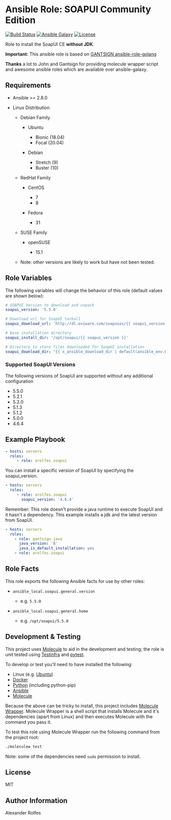 Ansible Role: SOAPUI Community Edition
======================================

[![Build Status](https://travis-ci.org/arolfes/ansible-role-soapui.svg?branch=master)](https://travis-ci.org/arolfes/ansible-role-soapui)
[![Ansible Galaxy](https://img.shields.io/badge/ansible--galaxy-arolfes.soapui-blue.svg)](https://galaxy.ansible.com/arolfes/soapui)
[![License](https://img.shields.io/badge/license-MIT-blue.svg)](https://raw.githubusercontent.com/arolfes/ansible-role-soapui/master/LICENSE)

Role to install the SoapUI CE **without JDK**.

**Important:** This ansible role is based on [GANTSIGN ansible-role-golang](https://github.com/gantsign/ansible-role-golang) 

**Thanks** a lot to John and Gantsign for providing molecule wrapper script and awesome ansible roles which are available over ansible-galaxy.

Requirements
------------

* Ansible >= 2.8.0

* Linux Distribution

    * Debian Family

        * Ubuntu

            * Bionic (18.04)
            * Focal (20.04)

        * Debian

            * Stretch (9)
            * Buster (10)

    * RedHat Family

        * CentOS

            * 7
            * 8

        * Fedora

            * 31

    * SUSE Family

        * openSUSE

            * 15.1

    * Note: other versions are likely to work but have not been tested.

Role Variables
--------------

The following variables will change the behavior of this role (default values
are shown below):

```yaml
# SOAPUI Version to download and unpack
soapui_version: '5.5.0'

# Download url for SoapUI tarball
soapui_download_url: 'http://dl.eviware.com/soapuios/{{ soapui_version }}'

# Base installation directory
soapui_install_dir: '/opt/soapui/{{ soapui_version }}'

# Directory to store files downloaded for SoapUI installation
soapui_download_dir: "{{ x_ansible_download_dir | default(ansible_env.HOME + '/.ansible/tmp/downloads') }}"
```

### Supported SoapUI Versions

The following versions of SoapUI are supported without any additional configuration

* 5.5.0
* 5.2.1
* 5.2.0
* 5.1.3
* 5.1.2
* 5.0.0
* 4.6.4

Example Playbook
----------------

```yaml
- hosts: servers
  roles:
     - role: arolfes.soapui
```
You can install a specific version of SoapUI by specifying the soapui_version.
```yaml
- hosts: servers
  roles:
     - role: arolfes.soapui
       soapui_version: '4.6.4'
```
Remember: This role doesn't provide a java runtime to execute SoapUI and it hasn't a dependency. 
This example installs a jdk and the latest version from SoapUI.
```yaml
- hosts: servers
  roles:
    - role: gantsign.java
      java_version: '8'
      java_is_default_installation: yes
    - role: arolfes.soapui
```


Role Facts
----------

This role exports the following Ansible facts for use by other roles:

* `ansible_local.soapui.general.version`

    * e.g. `5.5.0`

* `ansible_local.soapui.general.home`

    * e.g. `/opt/soapui/5.5.0`

Development & Testing
---------------------

This project uses [Molecule](http://molecule.readthedocs.io/) to aid in the
development and testing; the role is unit tested using
[Testinfra](http://testinfra.readthedocs.io/) and
[pytest](http://docs.pytest.org/).

To develop or test you'll need to have installed the following:

* Linux (e.g. [Ubuntu](http://www.ubuntu.com/))
* [Docker](https://www.docker.com/)
* [Python](https://www.python.org/) (including python-pip)
* [Ansible](https://www.ansible.com/)
* [Molecule](http://molecule.readthedocs.io/)

Because the above can be tricky to install, this project includes
[Molecule Wrapper](https://github.com/gantsign/molecule-wrapper). Molecule
Wrapper is a shell script that installs Molecule and it's dependencies (apart
from Linux) and then executes Molecule with the command you pass it.

To test this role using Molecule Wrapper run the following command from the
project root:

```bash
./moleculew test
```

Note: some of the dependencies need `sudo` permission to install.

License
-------

MIT

Author Information
------------------

Alexander Rolfes




